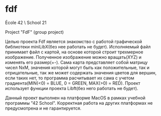 # fdf

École 42 \ School 21

Project "FdF" (group project)

Целью проекта Fdf является знакомство с работой графической библиотеки miniLibX(без нее работать не будет). Исполняемый файл принимает файл с картой, на основе которой строит трехмерное изображение. Полученное изображение можно вращать(XYZ) и изменять его размер(+-). Сама карта представляет собой матрицу чисел NxM, значения которой могут быть как положительные, так и отрицательные, так же может содержать значения цветов для вершин, если таких нет, то программа расчитывает их сама с учетом градиента(MIN(<0) = BLUE, 0 = GREEN, MAX(>0) = RED). Проект использует функции проекта Libft(без него работать не будет).

Данный проект выполнен на платформе MacOS в рамках учебной программы "42 School". Корректная работа на других платформах не предусмотрена и не гарантируется.
